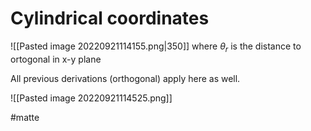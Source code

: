 # Cylindrical coordinates
![[Pasted image 20220921114155.png|350]]
where $\theta_r$ is the distance to ortogonal in x-y plane

All previous derivations (orthogonal) apply here as well.

![[Pasted image 20220921114525.png]]

#matte 